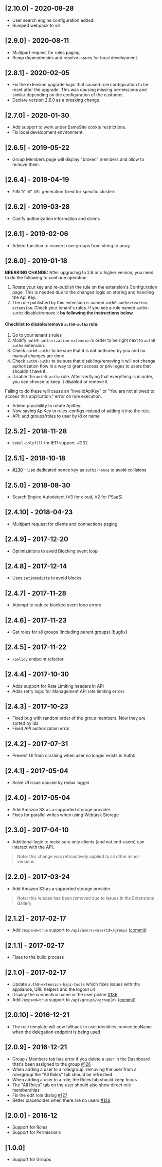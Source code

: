 ## [2.10.0] - 2020-08-28

- User search engine configuration added.
- Bumped webpack to v3

## [2.9.0] - 2020-08-11

- Multipart request for rules paging
- Bump dependencies and resolve issues for local development.

## [2.8.1] - 2020-02-05

- Fix the extension upgrade logic that caused rule configuration to be reset after the upgrade. This was causing missing permissions and similar depending on the configuration of the customer.
- Declare version 2.6.0 as a breaking change.

## [2.7.0] - 2020-01-30

- Add support to work under SameSite cookie restrictions.
- Fix local development environment.

## [2.6.5] - 2019-05-22

- Group Members page will display "broken" members and allow to remove them.

## [2.6.4] - 2019-04-19

- `PUBLIC_WT_URL` generation fixed for specific clusters


## [2.6.2] - 2019-03-28

- Clarify authorization information and claims

## [2.6.1] - 2019-02-06

- Added function to convert user.groups from string to array.

## [2.6.0] - 2019-01-18

**BREAKING CHANGE:** After upgrading to 2.6 or a higher version, you need to do the following to continue operation:

1. Rotate your key and re-publish the rule on the extension's Configuration page. This is needed due to the changed
 logic on storing and handling the Api Key.
2. The rule published by this extension is named `auth0-authorization-extension`. Check your tenant's rules. If you see
 a rule named `auth0-authz` disable/remove it **by following the instructions below**.

 #### Checklist to disable/remove `auth0-authz` rule:

 1. Go to your tenant's rules
 2. Modify `auth0-authorization-extension`'s order to be right next to `auth0-authz` extension.
 3. Check `auth0-authz` to be sure that it is not authored by you and no manual changes are done.
 4. Check `auth0-authz` to be sure that disabling/removing it will not change authorization flow in a way to grant
  access or privileges to users that shouldn't have it.
 5. Disable the `auth0-authz` rule. After verifying that everything is in order, you can choose to keep
  it disabled or remove it.

Failing to do these will cause an "InvalidApiKey" or "You are not allowed to access this application." error on rule
execution.

- Added possibility to rotate ApiKey.
- Now saving ApiKey to rules-configs instead of adding it into the rule.
- API: add groups/roles to user by id or name

## [2.5.2] - 2018-11-28

- `babel-polyfill` for IE11 support. #232

## [2.5.1] - 2018-10-18

- [#230](https://github.com/auth0/auth0-authorization-extension/pull/230) - Use dedicated nonce key as `authz-nonce` to avoid collisions

## [2.5.0] - 2018-08-30

- Search Engine Autodetect (V3 for cloud, V2 for PSaaS)

## [2.4.10] - 2018-04-23

- Multipart request for clients and connections paging

## [2.4.9] - 2017-12-20

- Optimizations to avoid Blocking event loop

## [2.4.8] - 2017-12-14
- Uses `setImmediate` to avoid blocks

## [2.4.7] - 2017-11-28

- Attempt to reduce blocked event loop errors

## [2.4.6] - 2017-11-23

- Get roles for all groups (including parent groups) [bugfix]

## [2.4.5] - 2017-11-22

- `/policy` endpoint refactor

## [2.4.4] - 2017-10-30

- Adds support for Rate Limiting headers in API
- Adds retry logic for Management API rate limiting errors

## [2.4.3] - 2017-10-23

- Fixed bug with random order of the group members. Now they are sorted by ids
- Fixed API authorization error

## [2.4.2] - 2017-07-31

- Prevent UI from crashing when user no longer exists in Auth0

## [2.4.1] - 2017-05-04

- Solve UI issue caused by redux logger

## [2.4.0] - 2017-05-04

- Add Amazon S3 as a supported storage provider.
- Fixes for parallel writes when using Webtask Storage

## [2.3.0] - 2017-04-10

- Additional logic to make sure only clients (and not end-users) can interact with the API.

> Note: this change was retroactively applied to all other minor versions.

## [2.2.0] - 2017-03-24

- Add Amazon S3 as a supported storage provider.

> Note: this release has been removed due to issues in the Extensions Gallery

## [2.1.2] - 2017-02-17

- Add `?expand=true` support to `/api/users/<userId>/groups` ([commit](https://github.com/auth0/auth0-authorization-extension/commit/8d4771dcb42317b9d314592b1f573e6951a84274))

## [2.1.1] - 2017-02-17

- Fixes to the build process

## [2.1.0] - 2017-02-17

- Update `auth0-extension-hapi-tools` which fixes issues with the appliance, URL helpers and the logout url
- Display the connection name in the user picker [#136](https://github.com/auth0/auth0-authorization-extension/pull/136)
- Add `?expand=true` support to `/api/groups/<groupId>` ([commit](https://github.com/auth0/auth0-authorization-extension/commit/87463b12ad7529cdca7a65538b0951eb1c5b52e8))

## [2.0.10] - 2016-12-21

- The rule template will now fallback to user.identities.connectionName when the delegation endpoint is being used

## [2.0.9] - 2016-12-21

- Group / Members tab has error if you delete a user in the Dashboard that's been assigned to the group [#126](https://github.com/auth0/auth0-authorization-extension/issues/123)
- When adding a user to a role/group, removing the user from a role/group the "All Roles" tab should be refreshed
- When adding a user to a role, the Roles tab should keep focus
- The "All Roles" tab on the user should also show direct role memberships
- Fix the edit role dialog [#127](https://github.com/auth0/auth0-authorization-extension/pull/127)
- Better placeholder when there are no users [#126](https://github.com/auth0/auth0-authorization-extension/issues/126)

## [2.0.0] - 2016-12

- Support for Roles
- Support for Permissions

## [1.0.0]

- Support for Groups
